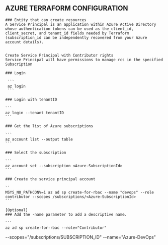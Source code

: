 ## AZURE TERRAFORM CONFIGURATION



	### Entity that can create resources
	A Service Principal is an application within Azure Active Directory whose authentication tokens can be used as the client_id, client_secret, and tenant_id fields needed by Terraform (subscription_id can be independently recovered from your Azure account details).
	

    Create Service Principal with Contributor rights
	Service Principal will have permissions to manage rcs in the specified Subscription 
	 
	### Login

     ```
     az login
     ```

	### Login with tenantID

    ```
	az login --tenant tenantID 
	```

    ### Get the list of Azure subscriptions

	```
    az account list --output table
	```

	### Select the subscription

    ```
	az account set --subscription <Azure-SubscriptionId>
	```

	### Create the service principal account

    ``
	MSYS_NO_PATHCONV=1 az ad sp create-for-rbac --name "devops" --role contributor --scopes /subscriptions/<Azure-SubscriptionId>
    ```

	[Optional]
	### Add the -name parameter to add a descriptive name.

    ```
	az ad sp create-for-rbac --role="Contributor" 
--scopes="/subscriptions/SUBSCRIPTION_ID" --name="Azure-DevOps"
```